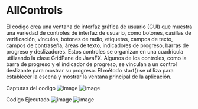 # AllControls
El codigo crea una ventana de interfaz gráfica de usuario (GUI) que muestra una variedad de controles de interfaz de usuario, como botones, casillas de verificación, vínculos, botones de radio, etiquetas, campos de texto, campos de contraseña, áreas de texto, indicadores de progreso, barras de progreso y deslizadores. Estos controles se organizan en una cuadrícula utilizando la clase GridPane de JavaFX. Algunos de los controles, como la barra de progreso y el indicador de progreso, se vinculan a un control deslizante para mostrar su progreso. El método start() se utiliza para establecer la escena y mostrar la ventana principal de la aplicación.

Capturas del codigo
![image](https://github.com/Davich014/AllControls/assets/169005437/0dd075fe-46b1-429d-8e2a-785ea2136f41)
![image](https://github.com/Davich014/AllControls/assets/169005437/1caf02e5-b628-4cc5-9c2c-1dfc49d57fee)

Codigo Ejecutado
![image](https://github.com/Davich014/AllControls/assets/169005437/5f217989-3b3b-4a75-ac22-755a9e705ff8)
![image](https://github.com/Davich014/AllControls/assets/169005437/4e621c53-fa5b-4b04-be30-19509f78e823)
